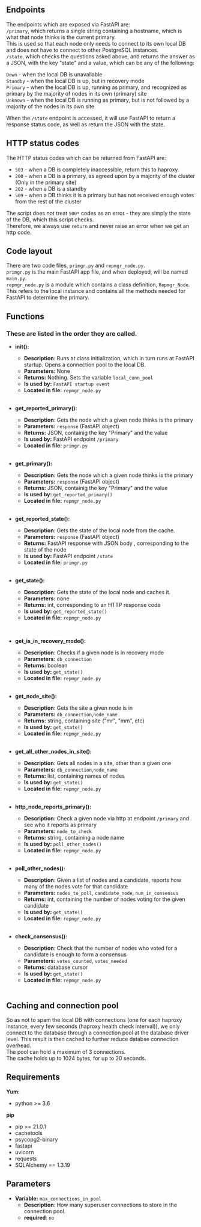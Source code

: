 Endpoints
---------
The endpoints which are exposed via FastAPI are:  
`/primary`, which returns a single string containing a hostname, which is what that node thinks is the current primary.  
This is used so that each node only needs to connect to its own local DB and does not have to connect to other PostgreSQL instances.  
`/state`, which checks the questions asked above, and returns the answer as a JSON, with the key "state" and a value, which can be any of the following:    

`Down` -  when the local DB is unavailable  
`Standby` - when the local DB is up, but in recovery mode  
`Primary` - when the local DB is up, running as  primary, and recognized as primary by the majority of nodes in its own (primary) site  
`Unknown` - when the local DB is running as primary, but is not followed by a majority of the nodes in its own site

When the `/state` endpoint is accessed, it will use FastAPI to return a response status code, as well as return the JSON with the state.

HTTP status codes
-----------------
The HTTP status codes which can be returned from FastAPI are:  
* `503` - when a DB is completely inaccessible, return this to haproxy.  
* `200` - when a DB is a primary, as agreed upon by a majority of the cluster (Only in the primary site)  
* `202` - when a DB is a standby  
* `509` - when a DB thinks it is a primary but has not received enough votes from the rest of the cluster

The script does not treat `500*` codes as an error - they are simply the state of the DB, which this script checks.  
Therefore, we always use `return` and never raise an error when we get an http code. 

Code layout
-----------

There are two code files, `primgr.py` and `repmgr_node.py`.  
`primgr.py` is the main FastAPI app file, and when deployed, will be named `main.py`.  
`repmgr_node.py` is a module which contains a class definition, `Repmgr_Node`. This refers to the local instance and contains all the methods needed for FastAPI to determine the primary.  

## Functions

### These are listed in the order they are called.

- **__init__():**
  - **Description**: Runs at class initialization, which in turn runs at FastAPI startup. Opens a connection pool to the local DB.
  - **Parameters:** None
  - **Returns:** Nothing. Sets the variable `local_conn_pool`
  - **Is used by:** `FastAPI startup event`
  - **Located in file:** `repmgr_node.py`
  <br>

- **get_reported_primary():**
  - **Description**: Gets the node which a given node thinks is the primary
  - **Parameters:** `response` (FastAPI object)
  - **Returns:** JSON, containig the key "Primary" and the value <node name>
  - **Is used by:** FastAPI endpoint `/primary`
  - **Located in file:** `primgr.py`
  <br>  

- **get_primary():**
  - **Description**: Gets the node which a given node thinks is the primary
  - **Parameters:** `response` (FastAPI object)
  - **Returns:** JSON, containig the key "Primary" and the value <node name>
  - **Is used by:** `get_reported_primary()`
  - **Located in file:** `repmgr_node.py`

  <br>

- **get_reported_state():**
  - **Description**: Gets the state of the local node from the cache.
  - **Parameters:** `response` (FastAPI object)
  - **Returns:** FastAPI response with JSON body , corresponding to the state of the node
  - **Is used by:** FastAPI endpoint `/state`
  - **Located in file:** `primgr.py`
  <br>  

- **get_state():**
  - **Description**: Gets the state of the local node and caches it.
  - **Parameters:** none
  - **Returns:** int, corresponding to an HTTP response code
  - **Is used by:** `get_reported_state()`
  - **Located in file:** `repmgr_node.py`
<br>

- **get_is_in_recovery_mode():**
  - **Description**: Checks if a given node is in recovery mode
  - **Parameters:** `db_connection`
  - **Returns:** boolean
  - **Is used by:** `get_state()`
  - **Located in file:** `repmgr_node.py`
  <br>

- **get_node_site():**
  - **Description**: Gets the site a given node is in 
  - **Parameters:** `db_connection`,`node_name`
  - **Returns:**  string, containing site ("mr", "mm", etc)
  - **Is used by:** `get_state()`
  - **Located in file:** `repmgr_node.py`
  <br>

- **get_all_other_nodes_in_site():**
  - **Description**: Gets all nodes in a site, other than a given one
  - **Parameters:** `db_connection`,`node_name`
  - **Returns:** list, containing names of nodes
  - **Is used by:** `get_state()`
  - **Located in file:** `repmgr_node.py`
  <br>

- **http_node_reports_primary():**
  - **Description**: Check a given node via http at endpoint `/primary` and see who it reports as primary
  - **Parameters:** `node_to_check`
  - **Returns:** string, containing a node name
  - **Is used by:** `poll_other_nodes()`
  - **Located in file:** `repmgr_node.py`
  <br>

- **poll_other_nodes():**
  - **Description**: Given a list of nodes and a candidate, reports how many of the nodes vote for that candidate
  - **Parameters:** `nodes_to_poll`, `candidate_node`, `num_in_consensus`
  - **Returns:** int, containing the number of nodes voting for the given candidate
  - **Is used by:** `get_state()`
  - **Located in file:** `repmgr_node.py`
  <br>

- **check_consensus():**
  - **Description**: Check that the number of nodes who voted for a candidate is enough to form a consensus
  - **Parameters:** `votes_counted`, `votes_needed`
  - **Returns:** database cursor
  - **Is used by:** `get_state()`
  - **Located in file:** `repmgr_node.py`
  <br>


Caching and connection pool
---------------------------
So as not to spam the local DB with connections (one for each haproxy instance, every few seconds (haproxy health check interval)), 
we only connect to the database through a connection pool at the database driver level. This result is then cached to further reduce databse connection overhead.  
The pool can hold a maximum of 3 connections.   
The cache holds up to 1024 bytes, for up to 20 seconds.

Requirements
------------
**Yum:**
- python >= 3.6 

**pip**
- pip >= 21.0.1
- cachetools
- psycopg2-binary 
- fastapi
- uvicorn
- requests
- SQLAlchemy == 1.3.19

Parameters
-----------
  
- **Variable:** `max_connections_in_pool`
  - **Description**: How many superuser connections to store in the connection pool. 
  - **required**: `no`
<br/>

